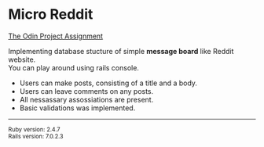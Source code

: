 # Micro Reddit

[The Odin Project Assignment](https://www.theodinproject.com/lessons/ruby-on-rails-micro-reddit)

Implementing database stucture of simple **message board** like Reddit website.\
You can play around using rails console.

 - Users can make posts, consisting of a title and a body.
 - Users can leave comments on any posts.
 - All nessassary assossiations are present.
 - Basic validations was implemented.

 ***
 <sup>Ruby version: 2.4.7</sup>\
 <sup>Rails version: 7.0.2.3</sup>
